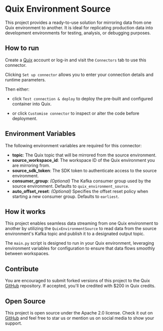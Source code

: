 # Quix Environment Source

This project provides a ready-to-use solution for mirroring data from one Quix environment to another. It is ideal for replicating production data into development environments for testing, analysis, or debugging purposes.

## How to run

Create a [Quix](https://portal.cloud.quix.io/signup?utm_campaign=github) account or log-in and visit the `Connectors` tab to use this connector.

Clicking `Set up connector` allows you to enter your connection details and runtime parameters.

Then either: 
* click `Test connection & deploy` to deploy the pre-built and configured container into Quix. 

* or click `Customise connector` to inspect or alter the code before deployment.

## Environment Variables

The following environment variables are required for this connector:

- **topic**: The Quix topic that will be mirrored from the source environment.
- **source_workspace_id**: The workspace ID of the Quix environment you are mirroring from.
- **source_sdk_token**: The SDK token to authenticate access to the source environment.
- **consumer_group**: *(Optional)* The Kafka consumer group used by the source environment. Defaults to `quix_environment_source`.
- **auto_offset_reset**: *(Optional)* Specifies the offset reset policy when starting a new consumer group. Defaults to `earliest`.

## How it works

This project enables seamless data streaming from one Quix environment to another by utilizing the `QuixEnvironmentSource` to read data from the source environment's Kafka topic and publish it to a designated output topic.

The `main.py` script is designed to run in your Quix environment, leveraging environment variables for configuration to ensure that data flows smoothly between workspaces.

## Contribute

You are encouraged to submit forked versions of this project to the Quix [GitHub](https://github.com/quixio/quix-samples) repository. If accepted, you'll be credited with $200 in Quix credits.

## Open Source

This project is open source under the Apache 2.0 license. Check it out on [GitHub](https://github.com/quixio/quix-samples) and feel free to star us or mention us on social media to show your support.